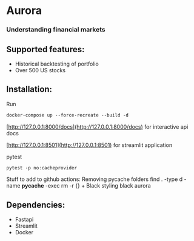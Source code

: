 # Aurora
### Understanding financial markets

## Supported features:
- Historical backtesting of portfolio
- Over 500 US stocks

## Installation:
Run 
```html
docker-compose up --force-recreate --build -d
```
[http://127.0.0.1:8000/docs](http://127.0.0.1:8000/docs) for interactive api docs

[http://127.0.0.1:8501](http://127.0.0.1:8501) for streamlit application

pytest
```html
pytest -p no:cacheprovider 
```

Stuff to add to github actions:
Removing pycache folders
find . -type d -name __pycache__ -exec rm -r {} \+
Black styling
black aurora
## Dependencies:
- Fastapi
- Streamlit
- Docker
